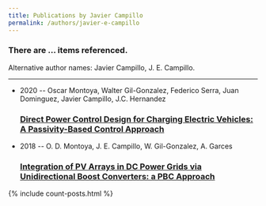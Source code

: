 ```yaml
---
title: Publications by Javier Campillo
permalink: /authors/javier-e-campillo
---
```


<h3 id="number-posts">There are ... items referenced.</h3>
<p id='info-authors'>Alternative author names: Javier Campillo, J. E. Campillo.</p>
<hr />
<ul class="post-list">
<li><span class='post-meta'>2020 -- Oscar Montoya, Walter Gil-Gonzalez, Federico Serra, Juan Dominguez, Javier Campillo, J.C. Hernandez</span><h3><a class='post-link' href="{{ site.baseurl }}/direct-power-control-design-for-charging-electric-vehicles-a-passivity-based-control-approach">Direct Power Control Design for Charging Electric Vehicles: A Passivity-Based Control Approach</a></h3></li>
<li><span class='post-meta'>2018 -- O. D. Montoya, J. E. Campillo, W. Gil-Gonzalez, A. Garces</span><h3><a class='post-link' href="{{ site.baseurl }}/integration-of-pv-arrays-in-dc-power-grids-via-unidirectional-boost-converters-a-pbc-approach">Integration of PV Arrays in DC Power Grids via Unidirectional Boost Converters: a PBC Approach</a></h3></li>

</ul>
{% include count-posts.html %}
